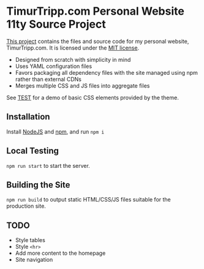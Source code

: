 # TimurTripp.com Personal Website 11ty Source Project

[Тhis project](https://github.com/TeddyBearX/TimurTripp.com-11ty) contains the files and source code for my personal website, TimurTripp.com. It is licensed under the [MIT license](/LICENSE.md).

- Designed from scratch with simplicity in mind
- Uses YAML configuration files
- Favors packaging all dependency files with the site managed using npm rather than external CDNs
- Merges multiple CSS and JS files into aggregate files

See [TEST](/TEST.md) for a demo of basic CSS elements provided by the theme.


## Installation

Install [NodeJS](https://nodejs.org/) and [npm](https://www.npmjs.com/), and run `npm i`


## Local Testing

`npm run start` to start the server.


## Building the Site

`npm run build` to output static HTML/CSS/JS files suitable for the production site.

## TODO
- Style tables
- Style `<hr>`
- Add more content to the homepage
- Site navigation
